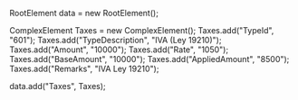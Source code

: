 RootElement data = new RootElement();


ComplexElement Taxes = new ComplexElement();
Taxes.add("TypeId", "601");
Taxes.add("TypeDescription", "IVA (Ley 19210)");
Taxes.add("Amount", "10000");
Taxes.add("Rate", "1050");
Taxes.add("BaseAmount", "10000");
Taxes.add("AppliedAmount", "8500");
Taxes.add("Remarks", "IVA Ley 19210");

data.add("Taxes", Taxes);
